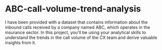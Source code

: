# ABC-call-volume-trend-analysis
I have been provided with a dataset that contains information about the inbound calls received by a company named ABC, which operates in the insurance sector.  In this project, you'll be using your analytical skills to understand the trends in the call volume of the CX team and derive valuable insights from it.
